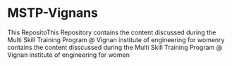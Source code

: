 # MSTP-Vignans
This RepositoThis Repository contains the content discussed during the Multi Skill Training Program @ Vignan institute of engineering for womenry contains the content disscussed during the Multi Skill Training Program @ Vignan institute of engineering for women
